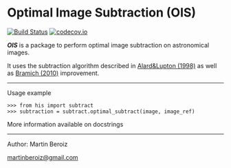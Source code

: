 # Optimal Image Subtraction (OIS)

[![Build Status](https://travis-ci.org/toros-astro/ois.svg?branch=master)](https://travis-ci.org/toros-astro/ois.svg?branch=master)
[![codecov.io](https://codecov.io/github/toros-astro/ois/coverage.svg?branch=master)](https://codecov.io/github/toros-astro/ois?branch=master)

***OIS*** is a package to perform optimal image subtraction on astronomical images.

It uses the subtraction algorithm described in [Alard&Lupton (1998)][1] as well as [Bramich (2010)][2] improvement.

***

Usage example

    >>> from his import subtract
    >>> subtraction = subtract.optimal_subtract(image, image_ref)

More information available on docstrings

***

Author: Martin Beroiz

<martinberoiz@gmail.com>

[1]: http://arxiv.org/abs/astro-ph/9712287 "A method for optimal image subtraction"
[2]: http://arxiv.org/abs/0802.1273 "A New Algorithm For Difference Image Analysis"
